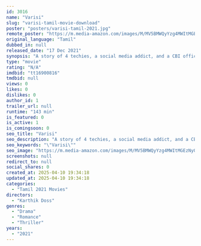 ```yaml
---
id: 3016
name: "Varisi"
slug: "varisi-tamil-movie-download"
poster: "posters/varisi-tamil-2021.jpg"
remote_poster: "https://m.media-amazon.com/images/M/MV5BMWQyYzg4MWItMGEzNy00ZDgwLThjNDctMTVkZTJjYzU3OTBlXkEyXkFqcGdeQXVyMTQ3OTAwNDEx._V1_SX300.jpg"
original_language: "Tamil"
dubbed_in: null
released_date: "17 Dec 2021"
synopsis: "A story of 4 techies, a social media addict, and a CBI officer, whose lives are blessed with happy-go-lucky moments until they are heavily struck with a terrorizing incident."
type: "movie"
rating: "N/A"
imdbid: "tt16900816"
tmdbid: null
views: 0
likes: 0
dislikes: 0
author_id: 1
trailer_url: null
runtime: "143 min"
is_featured: 0
is_active: 1
is_comingsoon: 0
seo_title: "Varisi"
seo_description: "A story of 4 techies, a social media addict, and a CBI officer, whose lives are blessed with happy-go-lucky moments until they are heavily struck with a terrorizing incident."
seo_keywords: "\"Varisi\""
seo_image: "https://m.media-amazon.com/images/M/MV5BMWQyYzg4MWItMGEzNy00ZDgwLThjNDctMTVkZTJjYzU3OTBlXkEyXkFqcGdeQXVyMTQ3OTAwNDEx._V1_SX300.jpg"
screenshots: null
redirect_to: null
social_shares: 0
created_at: 2025-04-10 19:34:18
updated_at: 2025-04-10 19:34:18
categories:
  - "Tamil 2021 Movies"
directors:
  - "Karthik Doss"
genres:
  - "Drama"
  - "Romance"
  - "Thriller"
years:
  - "2021"
---
```

